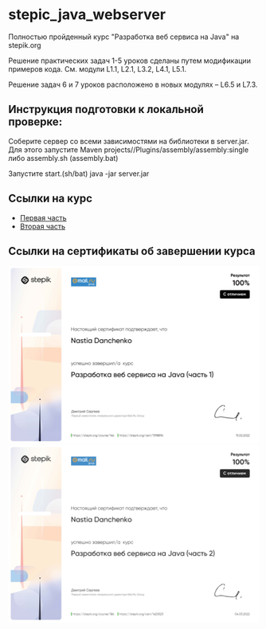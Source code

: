 # stepic_java_webserver

Полностью пройденный курс "Разработка веб сервиса на Java" на stepik.org

Решение практических задач 1-5 уроков сделаны путем модификации примеров кода. См. модули L1.1, L2.1, L3.2, L4.1, L5.1.

Решение задач 6 и 7 уроков расположено в новых модулях – L6.5 и L7.3.



## Инструкция подготовки к локальной проверке:

   Соберите сервер со всеми зависимостями на библиотеки в server.jar.
   Для этого запустите Maven projects/<Project name>/Plugins/assembly/assembly:single
   либо assembly.sh (assembly.bat)

   Запустите start.(sh/bat)
   java -jar server.jar

   

## Ссылки на курс

   - [Первая часть](https://stepik.org/course/146/promo)
   - [Вторая часть](https://stepik.org/course/186/promo)



## Ссылки на сертификаты об завершении курса
   
![Сертификат первой части](https://github.com/nastiadanchenko/stepic_java_webserver/blob/master/stepik-certificate-146-5ac7c27%20(1).jpg)
![Сертификат второй части](https://github.com/nastiadanchenko/stepic_java_webserver/blob/master/stepik-certificate-186-acdb63b%20(1).jpg)
